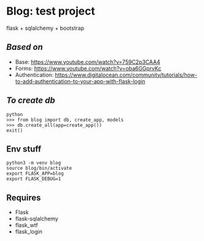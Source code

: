 # Blog: test project 
flask + sqlalchemy + bootstrap

## _Based on_
- Base: https://www.youtube.com/watch?v=759C2p3CAA4
- Forms: https://www.youtube.com/watch?v=oba6GGprvKc
- Authentication: https://www.digitalocean.com/community/tutorials/how-to-add-authentication-to-your-app-with-flask-login

## _To create db_
```console
python
>>> from blog import db, create_app, models
>>> db.create_all(app=create_app())
exit()

```

## Env stuff
```console
python3 -m venv blog
source blog/bin/activate
export FLASK_APP=blog
export FLASK_DEBUG=1
```

## Requires
- Flask
- flask-sqlalchemy
- flask_wtf
- flask_login
